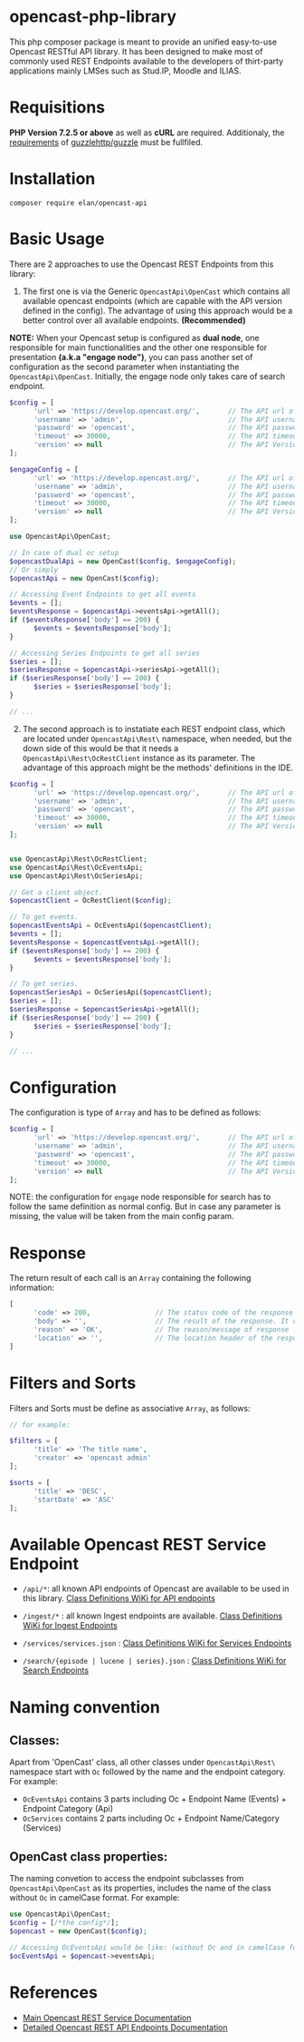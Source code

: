 # opencast-php-library
This php composer package is meant to provide an unified easy-to-use Opencast RESTful API library. It has been designed to make most of commonly used REST Endpoints available to the developers of thirt-party applications mainly LMSes such as Stud.IP, Moodle and ILIAS.

# Requisitions
<b>PHP Version 7.2.5 or above</b> as well as <b>cURL</b> are required. Additionaly, the <a href="https://docs.guzzlephp.org/en/stable/overview.html#requirements" target="_blank">requirements</a> of <a href="https://packagist.org/packages/guzzlehttp/guzzle#7.0.0" target="_blank">guzzlehttp/guzzle</a> must be fullfiled.

# Installation
`composer require elan/opencast-api`

# Basic Usage
There are 2 approaches to use the Opencast REST Endpoints from this library:

1. The first one is via the Generic `OpencastApi\OpenCast` which contains all available opencast endpoints (which are capable with the API version defined in the config). The advantage of using this approach would be a better control over all available endpoints. <b>(Recommended)</b>

<b>NOTE:</b> When your Opencast setup is configured as <b>dual node</b>, one responsible for main functionalities and the other one responsible for presentation <b>(a.k.a "engage node")</b>, you can pass another set of configuration as the second parameter when instantiating the `OpencastApi\OpenCast`. Initially, the engage node only takes care of search endpoint.
```php
$config = [
      'url' => 'https://develop.opencast.org/',       // The API url of the opencast instance (required)
      'username' => 'admin',                          // The API username. (required)
      'password' => 'opencast',                       // The API password. (required)
      'timeout' => 30000,                             // The API timeout. In miliseconds (Default 30000 miliseconds or 30 seconds). (optional)
      'version' => null                               // The API Version. (Default null). (optional)
];

$engageConfig = [
      'url' => 'https://develop.opencast.org/',       // The API url of the opencast instance (required)
      'username' => 'admin',                          // The API username. (required)
      'password' => 'opencast',                       // The API password. (required)
      'timeout' => 30000,                             // The API timeout. In miliseconds (Default 30000 miliseconds or 30 seconds). (optional)
      'version' => null                               // The API Version. (Default null). (optional)
];

use OpencastApi\OpenCast;

// In case of dual oc setup
$opencastDualApi = new OpenCast($config, $engageConfig);
// Or simply 
$opencastApi = new OpenCast($config);

// Accessing Event Endpoints to get all events
$events = [];
$eventsResponse = $opencastApi->eventsApi->getAll();
if ($eventsResponse['body'] == 200) {
      $events = $eventsResponse['body'];
}

// Accessing Series Endpoints to get all series
$series = [];
$seriesResponse = $opencastApi->seriesApi->getAll();
if ($seriesResponse['body'] == 200) {
      $series = $seriesResponse['body'];
}

// ...
```

2. The second approach is to instatiate each REST endpoint class, which are located under `OpencastApi\Rest\` namespace, when needed, but the down side of this would be that it needs a `OpencastApi\Rest\OcRestClient` instance as its parameter. The advantage of this approach might be the methods' definitions in the IDE.

```php
$config = [
      'url' => 'https://develop.opencast.org/',       // The API url of the opencast instance (required)
      'username' => 'admin',                          // The API username. (required)
      'password' => 'opencast',                       // The API password. (required)
      'timeout' => 30000,                             // The API timeout. In miliseconds (Default 30000 miliseconds or 30 seconds). (optional)
      'version' => null                               // The API Version. (Default null). (optional)
];


use OpencastApi\Rest\OcRestClient;
use OpencastApi\Rest\OcEventsApi;
use OpencastApi\Rest\OcSeriesApi;

// Get a client object.
$opencastClient = OcRestClient($config);

// To get events.
$opencastEventsApi = OcEventsApi($opencastClient);
$events = [];
$eventsResponse = $opencastEventsApi->getAll();
if ($eventsResponse['body'] == 200) {
      $events = $eventsResponse['body'];
}

// To get series.
$opencastSeriesApi = OcSeriesApi($opencastClient);
$series = [];
$seriesResponse = $opencastSeriesApi->getAll();
if ($seriesResponse['body'] == 200) {
      $series = $seriesResponse['body'];
}

// ...
```
# Configuration
The configuration is type of `Array` and has to be defined as follows:
```php
$config = [
      'url' => 'https://develop.opencast.org/',       // The API url of the opencast instance (required)
      'username' => 'admin',                          // The API username. (required)
      'password' => 'opencast',                       // The API password. (required)
      'timeout' => 30000,                             // The API timeout. In miliseconds (Default 30000 miliseconds or 30 seconds). (optional)
      'version' => null                               // The API Version. (Default null). (optional)
];
```
NOTE: the configuration for `engage` node responsible for search has to follow the same definition as normal config. But in case any parameter is missing, the value will be taken from the main config param. 

# Response
The return result of each call is an `Array` containing the following information:
```php
[
      'code' => 200,                // The status code of the response
      'body' => '',                 // The result of the response. It can be type of string, array or object ('' || [] || {})
      'reason' => 'OK',             // The reason/message of response
      'location' => '',             // The location header of the response when available
]
```
# Filters and Sorts
Filters and Sorts must be define as associative `Array`, as follows:
```php
// for example:

$filters = [
      'title' => 'The title name',
      'creator' => 'opencast admin'
];

$sorts = [
      'title' => 'DESC',
      'startDate' => 'ASC'
];
```
# Available Opencast REST Service Endpoint

- `/api/*`: all known API endpoints of Opencast are available to be used in this library. <a href="" target="_blank">Class Definitions WiKi for API endpoints</a>
  
- `/ingest/*` : all known Ingest endpoints are available. <a href="" target="_blank">Class Definitions WiKi for Ingest Endpoints</a>

- `/services/services.json` : <a href="" target="_blank">Class Definitions WiKi for Services Endpoints</a>

- `/search/{episode | lucene | series}.json` : <a href="" target="_blank">Class Definitions WiKi for Search Endpoints</a>


# Naming convention
## Classes: 
Apart from 'OpenCast' class, all other classes under `OpencastApi\Rest\` namespace start with `Oc` followed by the name and the endpoint category. For example:
- `OcEventsApi` contains 3 parts including Oc + Endpoint Name (Events) + Endpoint Category (Api)
- `OcServices` contains 2 parts including Oc + Endpoint Name/Category (Services)

## OpenCast class properties:
The naming convetion to access the endpoint subclasses from `OpencastApi\OpenCast` as its properties, includes the name of the class without `Oc` in camelCase format. For example:
```php
use OpencastApi\OpenCast;
$config = [/*the config*/];
$opencast = new OpenCast($config);

// Accessing OcEventsApi would be like: (without Oc and in camelCase format)
$ocEventsApi = $opencast->eventsApi; 
```
# References
- <a href="https://develop.opencast.org/rest_docs.html" target="_blank">Main Opencast REST Service Documentation</a>
- <a href="https://docs.opencast.org/develop/developer/#api/#_top" target="_blank">Detailed Opencast REST API Endpoints Documentation</a>
